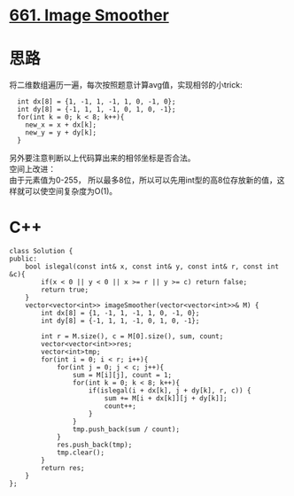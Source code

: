 # [661. Image Smoother](https://leetcode.com/problems/image-smoother/description/)
# 思路
将二维数组遍历一遍，每次按照题意计算avg值，实现相邻的小trick:   
```
  int dx[8] = {1, -1, 1, -1, 1, 0, -1, 0};
  int dy[8] = {-1, 1, 1, -1, 0, 1, 0, -1};
  for(int k = 0; k < 8; k++){
    new_x = x + dx[k];
    new_y = y + dy[k];
  }
```
另外要注意判断以上代码算出来的相邻坐标是否合法。   
空间上改进：   
由于元素值为0-255， 所以最多8位，所以可以先用int型的高8位存放新的值，这样就可以使空间复杂度为O(1)。

# C++
```
class Solution {
public:
    bool islegal(const int& x, const int& y, const int& r, const int &c){
        if(x < 0 || y < 0 || x >= r || y >= c) return false;
        return true;
    }
    vector<vector<int>> imageSmoother(vector<vector<int>>& M) {
        int dx[8] = {1, -1, 1, -1, 1, 0, -1, 0};
        int dy[8] = {-1, 1, 1, -1, 0, 1, 0, -1};
        
        int r = M.size(), c = M[0].size(), sum, count;
        vector<vector<int>>res;
        vector<int>tmp;
        for(int i = 0; i < r; i++){
            for(int j = 0; j < c; j++){
                sum = M[i][j], count = 1;
                for(int k = 0; k < 8; k++){
                    if(islegal(i + dx[k], j + dy[k], r, c)) {
                        sum += M[i + dx[k]][j + dy[k]];
                        count++;
                    }
                }
                tmp.push_back(sum / count);      
            }
            res.push_back(tmp);
            tmp.clear();
        }
        return res;
    }
};
```
